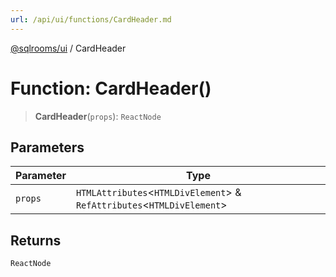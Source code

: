 ```yaml
---
url: /api/ui/functions/CardHeader.md
---
```

[@sqlrooms/ui](../index.md) / CardHeader

# Function: CardHeader()

> **CardHeader**(`props`): `ReactNode`

## Parameters

| Parameter | Type |
| ------ | ------ |
| `props` | `HTMLAttributes`<`HTMLDivElement`> & `RefAttributes`<`HTMLDivElement`> |

## Returns

`ReactNode`

